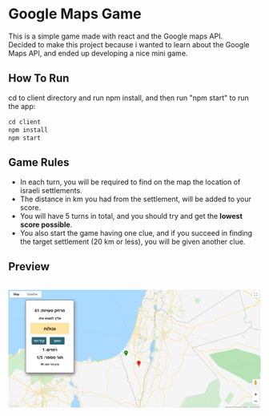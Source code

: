 # Google Maps Game
This is a simple game made with react and the Google maps API. \
Decided to make this project because i wanted to learn about the Google Maps API, and ended up developing a nice mini game.

## How To Run
cd to client directory and run npm install, and then run "npm start" to run the app:
```
cd client
npm install
npm start
```

## Game Rules
- In each turn, you will be required to find on the map the location of israeli settlements.
- The distance in km you had from the settlement, will be added to your score.
- You will have 5 turns in total, and you should try and get the **lowest score possible**.
- You also start the game having one clue, and if you succeed in finding the target settlement (20 km or less), you will be given another clue.


## Preview
<br />
<img src="./Pictures/Screenshot 2020-11-10 141222.png" />

